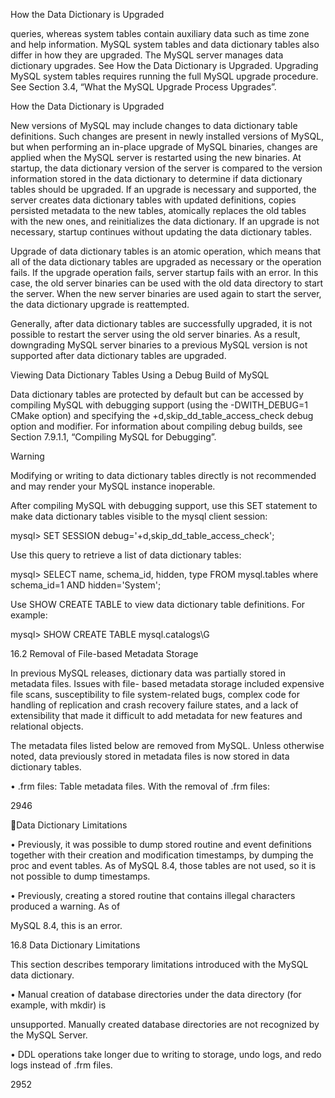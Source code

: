 How the Data Dictionary is Upgraded

queries, whereas system tables contain auxiliary data such as time zone and help information. MySQL
system tables and data dictionary tables also differ in how they are upgraded. The MySQL server
manages data dictionary upgrades. See How the Data Dictionary is Upgraded. Upgrading MySQL
system tables requires running the full MySQL upgrade procedure. See Section 3.4, “What the MySQL
Upgrade Process Upgrades”.

How the Data Dictionary is Upgraded

New versions of MySQL may include changes to data dictionary table definitions. Such changes are
present in newly installed versions of MySQL, but when performing an in-place upgrade of MySQL
binaries, changes are applied when the MySQL server is restarted using the new binaries. At startup,
the data dictionary version of the server is compared to the version information stored in the data
dictionary to determine if data dictionary tables should be upgraded. If an upgrade is necessary and
supported, the server creates data dictionary tables with updated definitions, copies persisted metadata
to the new tables, atomically replaces the old tables with the new ones, and reinitializes the data
dictionary. If an upgrade is not necessary, startup continues without updating the data dictionary tables.

Upgrade of data dictionary tables is an atomic operation, which means that all of the data dictionary
tables are upgraded as necessary or the operation fails. If the upgrade operation fails, server startup
fails with an error. In this case, the old server binaries can be used with the old data directory to
start the server. When the new server binaries are used again to start the server, the data dictionary
upgrade is reattempted.

Generally, after data dictionary tables are successfully upgraded, it is not possible to restart the server
using the old server binaries. As a result, downgrading MySQL server binaries to a previous MySQL
version is not supported after data dictionary tables are upgraded.

Viewing Data Dictionary Tables Using a Debug Build of MySQL

Data dictionary tables are protected by default but can be accessed by compiling MySQL
with debugging support (using the -DWITH_DEBUG=1 CMake option) and specifying the
+d,skip_dd_table_access_check debug option and modifier. For information about compiling
debug builds, see Section 7.9.1.1, “Compiling MySQL for Debugging”.

Warning

Modifying or writing to data dictionary tables directly is not recommended and
may render your MySQL instance inoperable.

After compiling MySQL with debugging support, use this SET statement to make data dictionary tables
visible to the mysql client session:

mysql> SET SESSION debug='+d,skip_dd_table_access_check';

Use this query to retrieve a list of data dictionary tables:

mysql> SELECT name, schema_id, hidden, type FROM mysql.tables where schema_id=1 AND hidden='System';

Use SHOW CREATE TABLE to view data dictionary table definitions. For example:

mysql> SHOW CREATE TABLE mysql.catalogs\G

16.2 Removal of File-based Metadata Storage

In previous MySQL releases, dictionary data was partially stored in metadata files. Issues with file-
based metadata storage included expensive file scans, susceptibility to file system-related bugs,
complex code for handling of replication and crash recovery failure states, and a lack of extensibility
that made it difficult to add metadata for new features and relational objects.

The metadata files listed below are removed from MySQL. Unless otherwise noted, data previously
stored in metadata files is now stored in data dictionary tables.

• .frm files: Table metadata files. With the removal of .frm files:

2946

Data Dictionary Limitations

• Previously, it was possible to dump stored routine and event definitions together with their creation
and modification timestamps, by dumping the proc and event tables. As of MySQL 8.4, those
tables are not used, so it is not possible to dump timestamps.

• Previously, creating a stored routine that contains illegal characters produced a warning. As of

MySQL 8.4, this is an error.

16.8 Data Dictionary Limitations

This section describes temporary limitations introduced with the MySQL data dictionary.

• Manual creation of database directories under the data directory (for example, with mkdir) is

unsupported. Manually created database directories are not recognized by the MySQL Server.

• DDL operations take longer due to writing to storage, undo logs, and redo logs instead of .frm files.

2952


